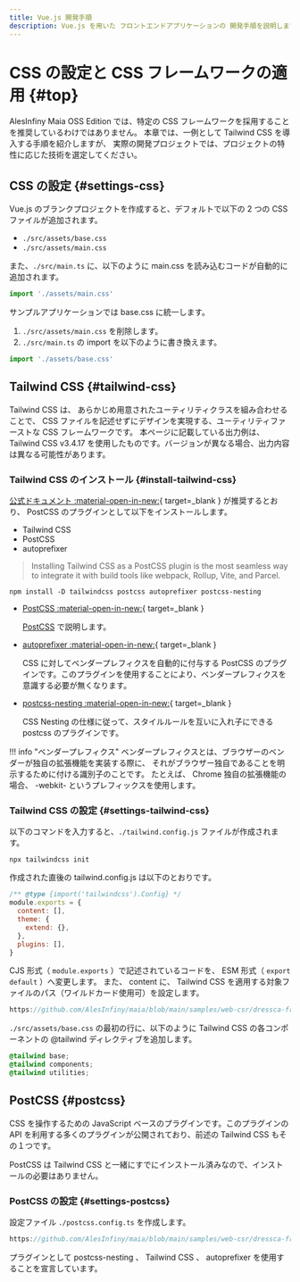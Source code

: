 ```yaml
---
title: Vue.js 開発手順
description: Vue.js を用いた フロントエンドアプリケーションの 開発手順を説明します。
---
```


# CSS の設定と CSS フレームワークの適用 {#top}

AlesInfiny Maia OSS Edition では、特定の CSS フレームワークを採用することを推奨しているわけではありません。
本章では、一例として Tailwind CSS を導入する手順を紹介しますが、
実際の開発プロジェクトでは、プロジェクトの特性に応じた技術を選定してください。

## CSS の設定 {#settings-css}

Vue.js のブランクプロジェクトを作成すると、デフォルトで以下の 2 つの CSS ファイルが追加されます。

- `./src/assets/base.css`
- `./src/assets/main.css`

また、`./src/main.ts` に、以下のように main.css を読み込むコードが自動的に追加されます。

```typescript title="main.ts"
import './assets/main.css'
```

サンプルアプリケーションでは base.css に統一します。

1. `./src/assets/main.css` を削除します。
1. `./src/main.ts` の import を以下のように書き換えます。

```typescript title="main.ts"
import './assets/base.css'
```

## Tailwind CSS {#tailwind-css}

Tailwind CSS は、 あらかじめ用意されたユーティリティクラスを組み合わせることで、
CSS ファイルを記述せずにデザインを実現する、ユーティリティファーストな CSS フレームワークです。
本ページに記載している出力例は、 Tailwind CSS v3.4.17 を使用したものです。バージョンが異なる場合、出力内容は異なる可能性があります。

### Tailwind CSS のインストール {#install-tailwind-css}

[公式ドキュメント :material-open-in-new:](https://tailwindcss.com/docs/installation/using-postcss){ target=_blank } が推奨するとおり、 PostCSS のプラグインとして以下をインストールします。

- Tailwind CSS
- PostCSS
- autoprefixer

> Installing Tailwind CSS as a PostCSS plugin is the most seamless way to integrate it with build tools like webpack, Rollup, Vite, and Parcel.

```shell
npm install -D tailwindcss postcss autoprefixer postcss-nesting
```

- [PostCSS :material-open-in-new:](https://github.com/postcss/postcss){ target=_blank }

    [PostCSS](#postcss) で説明します。

- [autoprefixer :material-open-in-new:](https://autoprefixer.github.io/){ target=_blank }

    CSS に対してベンダープレフィクスを自動的に付与する PostCSS のプラグインです。このプラグインを使用することにより、ベンダープレフィクスを意識する必要が無くなります。

- [postcss-nesting :material-open-in-new:](https://github.com/csstools/postcss-plugins/tree/main/plugins/postcss-nesting){ target=_blank }

    CSS Nesting の仕様に従って、スタイルルールを互いに入れ子にできる postcss のプラグインです。

!!! info "ベンダープレフィクス"
    ベンダープレフィクスとは、ブラウザーのベンダーが独自の拡張機能を実装する際に、
    それがブラウザー独自であることを明示するために付ける識別子のことです。
    たとえば、 Chrome 独自の拡張機能の場合、 -webkit- というプレフィックスを使用します。

### Tailwind CSS の設定 {#settings-tailwind-css}

以下のコマンドを入力すると、`./tailwind.config.js` ファイルが作成されます。

```shell
npx tailwindcss init
```

作成された直後の tailwind.config.js は以下のとおりです。

```javascript title="tailwind.config.js"
/** @type {import('tailwindcss').Config} */
module.exports = {
  content: [],
  theme: {
    extend: {},
  },
  plugins: [],
}
```

CJS 形式（ `module.exports` ）で記述されているコードを、 ESM 形式（ `export default` ）へ変更します。
また、 content に、 Tailwind CSS を適用する対象ファイルのパス（ワイルドカード使用可）を設定します。

```javascript title="tailwind.config.js" hl_lines="2-3"
https://github.com/AlesInfiny/maia/blob/main/samples/web-csr/dressca-frontend/consumer/tailwind.config.js
```

`./src/assets/base.css` の最初の行に、以下のように Tailwind CSS の各コンポーネントの @tailwind ディレクティブを追加します。

```css title="base.css"
@tailwind base;
@tailwind components;
@tailwind utilities;
```

## PostCSS {#postcss}

CSS を操作するための JavaScript ベースのプラグインです。このプラグインの API を利用する多くのプラグインが公開されており、前述の Tailwind CSS もその１つです。

PostCSS は Tailwind CSS と一緒にすでにインストール済みなので、インストールの必要はありません。

### PostCSS の設定 {#settings-postcss}

設定ファイル `./postcss.config.ts` を作成します。

```typescript title="postcss.config.ts"
https://github.com/AlesInfiny/maia/blob/main/samples/web-csr/dressca-frontend/consumer/postcss.config.ts
```

プラグインとして postcss-nesting 、 Tailwind CSS 、 autoprefixer を使用することを宣言しています。
